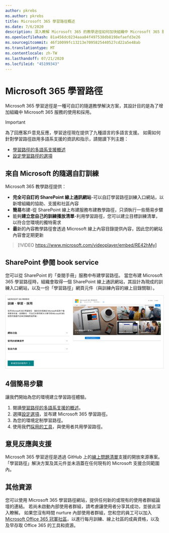 ```yaml
---
author: pkrebs
ms.author: pkrebs
title: Microsoft 365 學習路徑概述
ms.date: 7/6/2020
description: 深入瞭解 Microsoft 365 的教學途徑如何加快組織中 Microsoft 365 服務的使用和採用。 學習路徑包括自訂的 SharePoint 線上網頁元件，以及可輕鬆布建至您的 Microsoft 365 租使用者的新式 SharePoint 線上通訊訓練網站。
ms.openlocfilehash: 81a456dc0234aaa84f497538db8198efaefd3e26
ms.sourcegitcommit: 46f10099fc13213e7095825440527cd22a5e48ab
ms.translationtype: MT
ms.contentlocale: zh-TW
ms.lasthandoff: 07/21/2020
ms.locfileid: "45199343"
---
```

# <a name="microsoft-365-learning-pathways"></a>Microsoft 365 學習路徑 
Microsoft 365 學習途徑是一種可自訂的隨選教學解決方案，其設計目的是為了增加組織中 Microsoft 365 服務的使用和採用。    

> [!IMPORTANT]
> 為了回應客戶意見反應，學習途徑現在提供了九種語言的多語言支援。 如需如何針對學習路徑啟用多語系支援的資訊和指示，請閱讀下列主題： 
>- [學習路徑的多語系支援概述](custom_overview_ml.md) 
>- [設定學習路徑的選項](custom_setupoptions.md)  

## <a name="on-demand-custom-training-from-microsoft"></a>來自 Microsoft 的隨選自訂訓練

Microsoft 365 教學路徑提供：

- **完全可自訂的 SharePoint 線上通訊網站**-可以自訂學習路徑訓練入口網站，以新增組織的協助、支援和社區內容
- **簡易**布建-從 SharePoint 線上布建服務布建教學路徑，只須執行一些簡易步驟
- 能夠**建立您自己的訓練播放清單**-利用學習路徑，您可以建立目標訓練清單，以符合您環境的獨特需求
- **最**新的內容教學路徑會透過 Microsoft 線上內容目錄提供內容，因此您的網站內容會定期更新

> [!VIDEO https://www.microsoft.com/videoplayer/embed/RE42hMy]

## <a name="sharepoint-look-book-service"></a>SharePoint 參閱 book service
您可以從 SharePoint 的「查閱手冊」服務中布建學習路徑。 當您布建 Microsoft 365 學習路徑時，組織會取得一個 SharePoint 線上通訊網站，其設計為現成的訓練入口網站，以及一份「學習路徑」網頁元件（與訓練內容的線上目錄關聯）。 

![cg-provision.png](media/cg-provision.png)

## <a name="4-easy-steps"></a>4個簡易步驟
讓我們開始為您的環境建立學習路徑體驗。
1. 閱讀[學習路徑的多語系支援的概述](custom_overview_ml.md)。 
2. 選擇[設定選項](custom_setupoptions.md)，並布建 Microsoft 365 學習路徑。  
3. 為您的環境定制學習路徑。
4. 使用我們[採用的工具](driveadoption.md)，與使用者共用學習路徑。

## <a name="feedback-and-support"></a>意見反應與支援

Microsoft 365 學習途徑是透過 GitHub 上的[線上問題清單](https://aka.ms/CustomLearningHelp)支援的開放來源專案。 「學習路徑」解決方案及其元件並未涵蓋在任何現有的 Microsoft 支援合同範圍內。  

## <a name="additional-resources"></a>其他資源
您可以使用 Microsoft 365 學習路徑網站，提供任何新的或現有的使用者群組論壇的連結。 若尚未啟動內部使用者群組，請考慮讓使用者分享其成功，並彼此深入瞭解。  如果您沒有時間 nurture 內部使用者群組，您和您的員工可以加入[Microsoft Office 365 冠軍社區](https://aka.ms/O365Champions)，以進行每月訓練、線上社區的成員資格，以及及早存取 Office 365 的工具和資源。